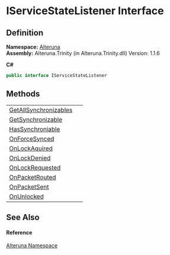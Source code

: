 # IServiceStateListener Interface




## Definition
**Namespace:** <a href="N_Alteruna">Alteruna</a>  
**Assembly:** Alteruna.Trinity (in Alteruna.Trinity.dll) Version: 1.1.6

**C#**
``` C#
public interface IServiceStateListener
```



## Methods
<table>
<tr>
<td><a href="M_Alteruna_IServiceStateListener_GetAllSynchronizables">GetAllSynchronizables</a></td>
<td> </td></tr>
<tr>
<td><a href="M_Alteruna_IServiceStateListener_GetSynchronizable">GetSynchronizable</a></td>
<td> </td></tr>
<tr>
<td><a href="M_Alteruna_IServiceStateListener_HasSynchroniable">HasSynchroniable</a></td>
<td> </td></tr>
<tr>
<td><a href="M_Alteruna_IServiceStateListener_OnForceSynced">OnForceSynced</a></td>
<td> </td></tr>
<tr>
<td><a href="M_Alteruna_IServiceStateListener_OnLockAquired">OnLockAquired</a></td>
<td> </td></tr>
<tr>
<td><a href="M_Alteruna_IServiceStateListener_OnLockDenied">OnLockDenied</a></td>
<td> </td></tr>
<tr>
<td><a href="M_Alteruna_IServiceStateListener_OnLockRequested">OnLockRequested</a></td>
<td> </td></tr>
<tr>
<td><a href="M_Alteruna_IServiceStateListener_OnPacketRouted">OnPacketRouted</a></td>
<td> </td></tr>
<tr>
<td><a href="M_Alteruna_IServiceStateListener_OnPacketSent">OnPacketSent</a></td>
<td> </td></tr>
<tr>
<td><a href="M_Alteruna_IServiceStateListener_OnUnlocked">OnUnlocked</a></td>
<td> </td></tr>
</table>

## See Also


#### Reference
<a href="N_Alteruna">Alteruna Namespace</a>  
